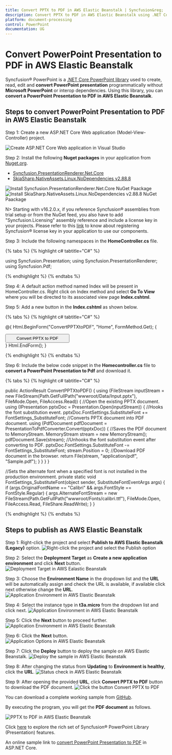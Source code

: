 ```yaml
---
title: Convert PPTX to PDF in AWS Elastic Beanstalk | Syncfusion&reg;
description: Convert PPTX to PDF in AWS Elastic Beanstalk using .NET Core PowerPoint library (Presentation) without Microsoft PowerPoint or interop dependencies.
platform: document-processing
control: PowerPoint
documentation: UG
---
```


# Convert PowerPoint Presentation to PDF in AWS Elastic Beanstalk

Syncfusion&reg; PowerPoint is a [.NET Core PowerPoint library](https://www.syncfusion.com/document-processing/powerpoint-framework/net-core) used to create, read, edit and **convert PowerPoint presentation** programmatically without **Microsoft PowerPoint** or interop dependencies. Using this library, you can **convert a PowerPoint Presentation to PDF in AWS Elastic Beanstalk**.

## Steps to convert PowerPoint Presentation to PDF in AWS Elastic Beanstalk

Step 1: Create a new ASP.NET Core Web application (Model-View-Controller) project.

![Create ASP.NET Core Web application in Visual Studio](Azure-Images/App-Service-Linux/Create-PowerPoint-Presentation-to-PDF.png)

Step 2: Install the following **Nuget packages** in your application from [Nuget.org](https://www.nuget.org/).

* [Syncfusion.PresentationRenderer.Net.Core](https://www.nuget.org/packages/Syncfusion.PresentationRenderer.Net.Core)
* [SkiaSharp.NativeAssets.Linux.NoDependencies v2.88.8](https://www.nuget.org/packages/SkiaSharp.NativeAssets.Linux.NoDependencies/2.88.8)

![Install Syncfusion.PresentationRenderer.Net.Core NuGet Paackage](Azure-Images/App-Service-Linux/Nuget_Package_PowerPoint_Presentation_to_PDF.png)
![Install SkiaSharp.NativeAssets.Linux.NoDependencies v2.88.8 NuGet Paackage](AWS_images/Elastic_Beanstalk_Images/Nuget-Package-PPTXtoPDF.png)

N> Starting with v16.2.0.x, if you reference Syncfusion&reg; assemblies from trial setup or from the NuGet feed, you also have to add "Syncfusion.Licensing" assembly reference and include a license key in your projects. Please refer to this [link](https://help.syncfusion.com/common/essential-studio/licensing/overview) to know about registering Syncfusion&reg; license key in your application to use our components.

Step 3: Include the following namespaces in the **HomeController.cs** file.

{% tabs %}
{% highlight c# tabtitle="C#" %}

using Syncfusion.Presentation;
using Syncfusion.PresentationRenderer;
using Syncfusion.Pdf;

{% endhighlight %}
{% endtabs %}

Step 4: A default action method named Index will be present in HomeController.cs. Right click on Index method and select **Go To View** where you will be directed to its associated view page **Index.cshtml**.

Step 5: Add a new button in the **Index.cshtml** as shown below.

{% tabs %}
{% highlight c# tabtitle="C#" %}

@{
    Html.BeginForm("ConvertPPTXtoPDF", "Home", FormMethod.Get);
    {
        <div>
            <input type="submit" value="Convert PPTX to PDF" style="width:200px;height:27px" />
        </div>
    }
    Html.EndForm();
}

{% endhighlight %}
{% endtabs %}

Step 6: Include the below code snippet in the **Homecontroller.cs** file to **convert a PowerPoint Presentation to Pdf** and download it.

{% tabs %}
{% highlight c# tabtitle="C#" %}

public ActionResult ConvertPPTXtoPDF()
{
    using (FileStream inputStream = new FileStream(Path.GetFullPath("wwwroot/Data/Input.pptx"), FileMode.Open, FileAccess.Read))
    {
        //Open the existing PPTX document.
        using (IPresentation pptxDoc = Presentation.Open(inputStream))
        {
            //Hooks the font substitution event.
            pptxDoc.FontSettings.SubstituteFont += FontSettings_SubstituteFont;
            //Converts PPTX document into PDF document.
            using (PdfDocument pdfDocument = PresentationToPdfConverter.Convert(pptxDoc))
            {
                //Saves the PDF document to MemoryStream.
                MemoryStream stream = new MemoryStream();
                pdfDocument.Save(stream);
                //Unhooks the font substitution event after converting to PDF.
                pptxDoc.FontSettings.SubstituteFont -= FontSettings_SubstituteFont;
                stream.Position = 0;
                //Download PDF document in the browser.
                return File(stream, "application/pdf", "Sample.pdf");
            }
        }
    }
}

//Sets the alternate font when a specified font is not installed in the production environment.
private static void FontSettings_SubstituteFont(object sender, SubstituteFontEventArgs args)
{
    if (args.OriginalFontName == "Calibri" && args.FontStyle == FontStyle.Regular)
    {
        args.AlternateFontStream = new FileStream(Path.GetFullPath("wwwroot/Fonts/calibri.ttf"), FileMode.Open, FileAccess.Read, FileShare.ReadWrite);
    }
}

{% endhighlight %}
{% endtabs %}

## Steps to publish as AWS Elastic Beanstalk

Step 1: Right-click the project and select **Publish to AWS Elastic Beanstalk (Legacy)** option.
![Right-click the project and select the Publish option](AWS_Images/Elastic_Beanstalk_Images/Publish-Create-PowerPoint.png)

Step 2: Select the **Deployment Target** as **Create a new application environment** and click **Next** button.
![Deployment Target in AWS Ealastic Beanstalk](AWS_Images/Elastic_Beanstalk_Images/Deployment-Target-Create-PowerPoint.png)

Step 3: Choose the **Environment Name** in the dropdown list and the **URL** will be automatically assign and check the URL is available, if available click next otherwise change the **URL**. 
![Application Environment in AWS Elastic Beanstalk](AWS_Images/Elastic_Beanstalk_Images/Environment-PPTXtoPDF.png)

Step 4: Select the instance type in **t3a.micro** from the dropdown list and click next.
![Application Environment in AWS Elastic Beanstalk](AWS_Images/Elastic_Beanstalk_Images/Launch-Configuration-Create-PowerPoint.png)

Step 5: Click the **Next** button to proceed further.
![Application Environment in AWS Elastic Beanstalk](AWS_Images/Elastic_Beanstalk_Images/Permissions-Create-PowerPoint.png)

Step 6: Click the **Next** button.
![Application Options in AWS Elastic Beanstalk](AWS_Images/Elastic_Beanstalk_Images/Application-Options-Create-PowerPoint.png)

Step 7: Click the **Deploy** button to deploy the sample on AWS Elastic Beanstalk.
![Deploy the sample in AWS Elastic Beanstalk](AWS_Images/Elastic_Beanstalk_Images/Review-Create-PowerPoint.png)

Step 8: After changing the status from **Updating** to **Environment is healthy**, click the **URL**.
![Status check in AWS Elastic Beanstalk](AWS_Images/Elastic_Beanstalk_Images/Status-Check-PPTXtoPDF.png)

Step 9: After opening the provided **URL**, click **Convert PPTX to PDF** button to download the PDF document.
![Click the button Convert PPTX to PDF](AWS_Images/Elastic_Beanstalk_Images/Browser-PPTXtoPDF.png)

You can download a complete working sample from [GitHub](https://github.com/SyncfusionExamples/PowerPoint-Examples/tree/master/PPTX-to-PDF-conversion/Convert-PowerPoint-presentation-to-PDF/AWS/AWS_Elastic_Beanstalk).

By executing the program, you will get the **PDF document** as follows.

![PPTX to PDF in AWS Elastic Beanstalk](PPTXtoPDF_images/Output_PowerPoint_Presentation_to-PDF.png)

Click [here](https://www.syncfusion.com/document-processing/powerpoint-framework/net-core) to explore the rich set of Syncfusion&reg; PowerPoint Library (Presentation) features. 

An online sample link to [convert PowerPoint Presentation to PDF](https://ej2.syncfusion.com/aspnetcore/PowerPoint/PPTXToPDF#/material3) in ASP.NET Core.